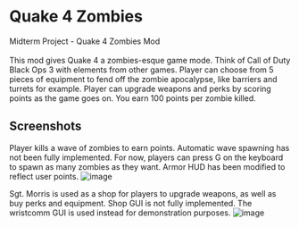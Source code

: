 # Quake 4 Zombies
Midterm Project - Quake 4 Zombies Mod <br /> <br />
This mod gives Quake 4 a zombies-esque game mode. Think of Call of Duty Black Ops 3 with elements from other games. Player can choose from 5 pieces of equipment to fend off the zombie apocalypse, like barriers and turrets for example. Player can upgrade weapons and perks by scoring points as the game goes on. You earn 100 points per zombie killed.

## Screenshots
Player kills a wave of zombies to earn points. Automatic wave spawning has not been fully implemented. For now, players can press G on the keyboard to spawn as many zombies as they want. Armor HUD has been modified to reflect user points.
![image](https://user-images.githubusercontent.com/90282143/157355199-221c34be-cbdd-4061-a15f-87d1f19092e2.png)

Sgt. Morris is used as a shop for players to upgrade weapons, as well as buy perks and equipment. Shop GUI is not fully implemented. The wristcomm GUI is used instead for demonstration purposes.
![image](https://user-images.githubusercontent.com/90282143/157355336-c2af4e04-5b6e-4bff-a22d-e0cdf1c38fd9.png)
